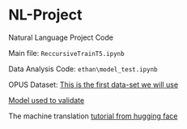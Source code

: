 # NL-Project
Natural Language Project Code

Main file: `ReccursiveTrainT5.ipynb`

Data Analysis Code: `ethan\model_test.ipynb`

OPUS Dataset: [This is the first data-set we will use][opus-books]

[Model used to validate][ALMA]

The machine translation [tutorial from hugging face][hugging-face-tutorial]

[opus-100]: https://huggingface.co/datasets/Helsinki-NLP/opus-100 
[ALMA]: https://github.com/fe1ixxu/ALMA
[opus-books]: https://huggingface.co/datasets/Helsinki-NLP/opus_books
[hugging-face-tutorial]: https://huggingface.co/docs/transformers/en/tasks/translation
